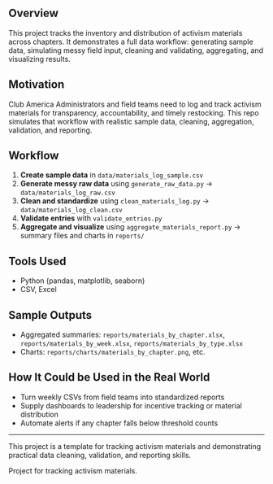 ## Overview
This project tracks the inventory and distribution of activism materials across chapters. It demonstrates a full data workflow: generating sample data, simulating messy field input, cleaning and validating, aggregating, and visualizing results.

## Motivation
Club America Administrators and field teams need to log and track activism materials for transparency, accountability, and timely restocking. This repo simulates that workflow with realistic sample data, cleaning, aggregation, validation, and reporting.

## Workflow
1. **Create sample data** in `data/materials_log_sample.csv`
2. **Generate messy raw data** using `generate_raw_data.py` → `data/materials_log_raw.csv`
3. **Clean and standardize** using `clean_materials_log.py` → `data/materials_log_clean.csv`
4. **Validate entries** with `validate_entries.py`
5. **Aggregate and visualize** using `aggregate_materials_report.py` → summary files and charts in `reports/`

## Tools Used
- Python (pandas, matplotlib, seaborn)
- CSV, Excel

## Sample Outputs
- Aggregated summaries: `reports/materials_by_chapter.xlsx`, `reports/materials_by_week.xlsx`, `reports/materials_by_type.xlsx`
- Charts: `reports/charts/materials_by_chapter.png`, etc.

## How It Could be Used in the Real World
- Turn weekly CSVs from field teams into standardized reports
- Supply dashboards to leadership for incentive tracking or material distribution
- Automate alerts if any chapter falls below threshold counts

---
This project is a template for tracking activism materials and demonstrating practical data cleaning, validation, and reporting skills.



Project
for
tracking
activism
materials.
